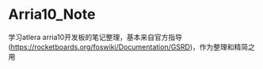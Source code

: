 # Arria10_Note
学习atlera arria10开发板的笔记整理，基本来自官方指导(https://rocketboards.org/foswiki/Documentation/GSRD)，作为整理和精简之用
